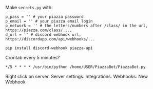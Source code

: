 Make `secrets.py` with:

```
p_pass = '' # your piazza password
p_email = '' # your piazza email login
p_network = '' # the letters/numbers after /class/ in the url, https://piazza.com/class/...,
d_url = '' # discord webhook url, https://discordapp.com/api/webhooks/...
```

```
pip install discord-webhook piazza-api
```

Crontab every 5 minutes?
```
*/5 * * * * /usr/bin/python /home/USER/PiazzaBot/PiazzaBot.py
```

Right click on server. Server settings. Integrations. Webhooks. New Webhook
